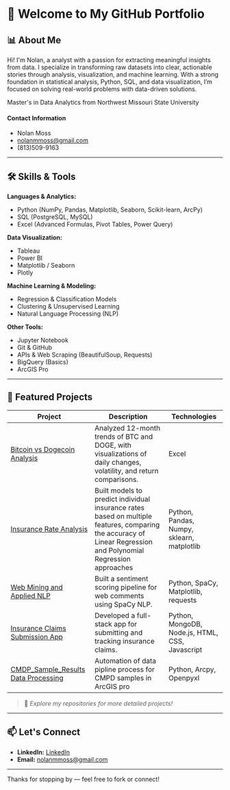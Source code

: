 # 👋 Welcome to My GitHub Portfolio

## 📊 About Me

Hi! I'm Nolan, a analyst with a passion for extracting meaningful insights from data. I specialize in transforming raw datasets into clear, actionable stories through analysis, visualization, and machine learning. With a strong foundation in statistical analysis, Python, SQL, and data visualization, I’m focused on solving real-world problems with data-driven solutions.

Master's in Data Analytics from Northwest Missouri State University

#### Contact Information
+ Nolan Moss
+ nolanmmoss@gmail.com
+ (813)509-9163

---

## 🛠️ Skills & Tools

**Languages & Analytics:**
- Python (NumPy, Pandas, Matplotlib, Seaborn, Scikit-learn, ArcPy)
- SQL (PostgreSQL, MySQL)
- Excel (Advanced Formulas, Pivot Tables, Power Query)

**Data Visualization:**
- Tableau
- Power BI
- Matplotlib / Seaborn
- Plotly

**Machine Learning & Modeling:**
- Regression & Classification Models
- Clustering & Unsupervised Learning
- Natural Language Processing (NLP)

**Other Tools:**
- Jupyter Notebook
- Git & GitHub
- APIs & Web Scraping (BeautifulSoup, Requests)
- BigQuery (Basics)
- ArcGIS Pro

---

## 📂 Featured Projects

| Project | Description | Technologies |
| ------- | ----------- | ------------ |
| [Bitcoin vs Dogecoin Analysis](https://github.com/Crusoe22/public-portfolio/tree/main/Excel%20Portfolio) | Analyzed 12-month trends of BTC and DOGE, with visualizations of daily changes, volatility, and return comparisons. | Excel |
| [Insurance Rate Analysis](https://github.com/Crusoe22/ml_regression_moss) | Built models to predict individual insurance rates based on multiple features, comparing the accuracy of Linear Regression and Polynomial Regression approaches | Python, Pandas, Numpy, sklearn, matplotlib |
| [Web Mining and Applied NLP](https://github.com/Crusoe22/Module7-final-web-mining) | Built a sentiment scoring pipeline for web comments using SpaCy NLP. | Python, SpaCy, Matplotlib, requests |
| [Insurance Claims Submission App](https://github.com/Crusoe22/ClaimStalker-web) | Developed a full-stack app for submitting and tracking insurance claims. | Python, MongoDB, Node.js, HTML, CSS, Javascript |
| [CMDP_Sample_Results Data Processing](https://github.com/Crusoe22/CMDP_Sample_Results) | Automation of data pipline process for CMPD samples in ArcGIS pro | Python, Arcpy, Openpyxl |

> 📌 *Explore my repositories for more detailed projects!*

---

## 📫 Let's Connect

- **LinkedIn:** [LinkedIn](https://www.linkedin.com/in/nolan-moss-0933481a2/)
- **Email:** nolanmmoss@gmail.com


---

Thanks for stopping by — feel free to fork or connect!

